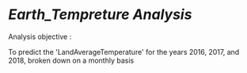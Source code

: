 # *Earth_Tempreture Analysis*


Analysis objective :

To predict the 'LandAverageTemperature' for the years 2016, 2017, and 2018, broken down on a monthly basis


